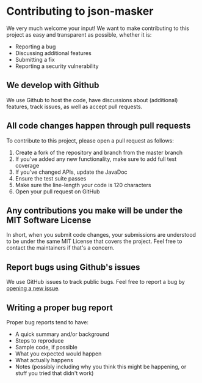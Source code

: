 # Contributing to json-masker

We very much welcome your input! We want to make contributing to this project as easy and transparent as possible, whether it is:

- Reporting a bug
- Discussing additional features
- Submitting a fix
- Reporting a security vulnerability

## We develop with Github

We use Github to host the code, have discussions about (additional) features, track issues, as well as accept pull requests.

## All code changes happen through pull requests

To contribute to this project, please open a pull request as follows:

1. Create a fork of the repository and branch from the master branch
2. If you've added any new functionality, make sure to add full test coverage
3. If you've changed APIs, update the JavaDoc
4. Ensure the test suite passes
5. Make sure the line-length your code is 120 characters
6. Open your pull request on GitHub

## Any contributions you make will be under the MIT Software License

In short, when you submit code changes, your submissions are understood to be under the same MIT License that covers the project. Feel free to contact the maintainers if that's a concern.

## Report bugs using Github's issues

We use GitHub issues to track public bugs. Feel free to report a bug by [opening a new issue](https://github.com/Breus/json-masker/issues/new/choose).

## Writing a proper bug report

Proper bug reports tend to have:

- A quick summary and/or background
- Steps to reproduce
- Sample code, if possible
- What you expected would happen
- What actually happens
- Notes (possibly including why you think this might be happening, or stuff you tried that didn't work)
